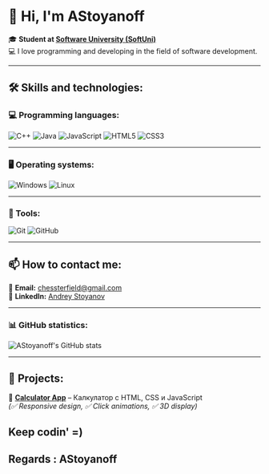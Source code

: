# 👋 Hi, I'm AStoyanoff  

🎓 **Student at [Software University (SoftUni)](https://softuni.bg)**  
💻 I love programming and developing in the field of software development. 

---

## 🛠️ Skills and technologies: 

### 💻 Programming languages:
![C++](https://img.shields.io/badge/C++-00599C?style=for-the-badge&logo=cplusplus&logoColor=white)
![Java](https://img.shields.io/badge/Java-ED8B00?style=for-the-badge&logo=openjdk&logoColor=white)
![JavaScript](https://img.shields.io/badge/JavaScript-F7DF1E?style=for-the-badge&logo=javascript&logoColor=black)
![HTML5](https://img.shields.io/badge/HTML5-E34F26?style=for-the-badge&logo=html5&logoColor=white)
![CSS3](https://img.shields.io/badge/CSS3-1572B6?style=for-the-badge&logo=css3&logoColor=white)

---

### 🖥️ Operating systems:
![Windows](https://img.shields.io/badge/Windows-0078D6?style=for-the-badge&logo=windows&logoColor=white)
![Linux](https://img.shields.io/badge/Linux-FCC624?style=for-the-badge&logo=linux&logoColor=black)

---

### 🔧 Tools:
![Git](https://img.shields.io/badge/Git-F05032?style=for-the-badge&logo=git&logoColor=white)
![GitHub](https://img.shields.io/badge/GitHub-181717?style=for-the-badge&logo=github&logoColor=white)

---

## 📫 How to contact me:
📧 **Email:** chessterfield@gmail.com  
🔗 **LinkedIn:** [Andrey Stoyanov](https://www.linkedin.com/in/andrey-stoyanov-a2b055351) 

---

### 📊 GitHub statistics:
![AStoyanoff's GitHub stats](https://github-readme-stats.vercel.app/api?username=AStoyanoff&show_icons=true&theme=radical)

---

## 📂 Projects:
🔹 **[Calculator App](https://github.com/AStoyan0ff/Calculator/tree/master/src/Calcilators)** – Калкулатор с HTML, CSS и JavaScript  
*(✅ Responsive design, ✅ Click animations, ✅ 3D display)*  

## Keep codin' =)
## Regards : AStoyanoff
